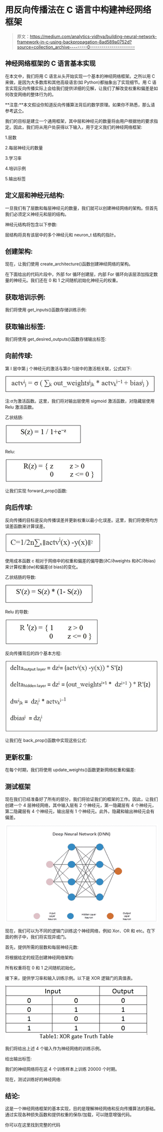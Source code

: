 # 用反向传播法在 C 语言中构建神经网络框架

> 原文：<https://medium.com/analytics-vidhya/building-neural-network-framework-in-c-using-backpropagation-8ad589a0752d?source=collection_archive---------0----------------------->

## 神经网络框架的 C 语言基本实现

在本文中，我们将用 C 语言从头开始实现一个基本的神经网络框架。之所以用 C 来做，是因为大多数库和其他高级语言(如 Python)都抽象出了实现细节。用 C 语言实现反向传播实际上会给我们提供详细的见解，让我们了解改变权重和偏差是如何改变网络的整体行为的。

**注意:**本文假设你知道反向传播算法背后的数学原理。如果你不熟悉，那么请参考[这个](http://neuralnetworksanddeeplearning.com/chap2.html)。

我们的目标是建立一个通用框架，其中层和神经元的数量将由用户根据他的要求指定。因此，我们将从用户处获得以下输入，用于定义我们的神经网络框架:

1.层数

2.每层神经元的数量

3.学习率

4.培训示例

5.输出标签

## **定义层和神经元结构:**

一旦我们有了层数和每层神经元的数量，我们就可以创建神经网络的架构。但首先我们必须定义神经元和层的结构。

神经元结构将包含以下参数:

层结构将具有该层中的多个神经元和 neuron_t 结构的指针。

## **创建架构:**

现在，让我们使用 create_architecture()函数创建神经网络的架构。

在下面给出的代码片段中，外部 for 循环创建层，内部 For 循环向该层添加指定数量的神经元。我们还在 0 和 1 之间随机初始化神经元的权重。

## **获取培训示例:**

我们将使用 get_inputs()函数存储训练示例:

## **获取输出标签:**

我们将使用 get_desired_outputs()函数存储输出标签:

## **向前传球:**

第 I 层中第 j 个神经元的激活与第(I-1)层中的激活相关联，公式如下:

![](img/5feede198dfebfb45f888c2cc95e476d.png)

注:σ为激活函数。这里，我们将对输出层使用 sigmoid 激活函数，对隐藏层使用 Relu 激活函数。

乙状结肠:

![](img/1130c051f9f7a20ddfb9e6af450e9f33.png)

Relu:

![](img/06c8e0c56537858aeeb0cbdd0afb19af.png)

让我们实现 forward_prop()函数:

## **向后传球:**

反向传播的目标是反向传播误差并更新权重以最小化误差。这里，我们将使用均方误差函数来计算误差。

![](img/b83839814599c37bcf83fa225789921c.png)

使用成本函数 c 相对于网络中的权重和偏差的偏导数(∂C/∂weights 和∂C/∂bias)来计算权重(dw)和偏差(d bias)的变化。

乙状结肠的导数:

![](img/fffe755034afb736c26222a7a4f97381.png)

Relu 的导数:

![](img/80c66a8ed2d88a19392f7d72222b6f8b.png)

反向传播背后的四个基本方程:

![](img/1560c25419497f1c54f1dd7dadb07b23.png)

让我们在 back_prop()函数中实现这些公式:

## **更新权重:**

在每个时期，我们将使用 update_weights()函数更新网络权重和偏差:

## 测试框架

现在我们已经准备好了所有的部分，我们将验证我们的框架的工作。因此，让我们创建一个 4 层神经网络，其中输入层有 2 个神经元，第一隐藏层有 4 个神经元，第二隐藏层有 4 个神经元，输出层有 1 个神经元。此外，隐藏和输出神经元会有偏差。

![](img/7c113e3c7f138f30d0b7d5991d558f75.png)

现在，我们可以为不同的逻辑门训练这个神经网络，例如 Xor、OR 和 etc。在下面的例子中，我们将实现异或门。

首先，提供所需的层数和每层神经元数:

将根据给定的规范创建神经网络架构:

所有权重将在 0 和 1 之间随机初始化。

接下来，提供学习率和输入训练示例。以下是 XOR 逻辑门的真值表。

![](img/49dd927c042a32e6c6dfd039a96beb72.png)

我们将给出上述 4 个输入作为神经网络的训练示例。

给出输出标签:

我们的神经网络将在这 4 个训练样本上训练 20000 个时期。

现在，测试训练好的神经网络:

## 结论:

这是一个神经网络框架的基本实现，目的是理解神经网络和反向传播算法的基础。通过实现各种损失函数和提供权重的保存/加载，可以随意增强代码。

你可以在这里找到完整的代码
